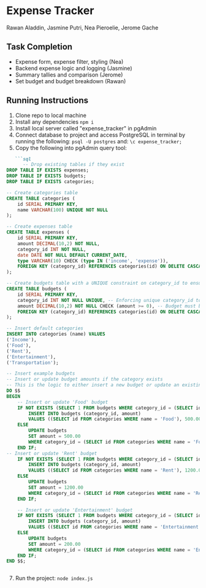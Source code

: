 # Expense Tracker 
Rawan Aladdin, Jasmine Putri, Nea Pieroelie, Jerome Gache
## Task Completion
- Expense form, expense filter, styling (Nea)
- Backend expense logic and logging (Jasmine)
- Summary tallies and comparison (Jerome)
- Set budget and budget breakdown (Rawan)
## Running Instructions
1. Clone repo to local machine
2. Install any dependencies
   ``` npm i ```
3. Install local server called "expense_tracker" in pgAdmin
4. Connect database to project and access PostgreSQL in terminal by running the following:
  ```psql -U postgres```
 and:
```\c expense_tracker;```
5. Copy the following into pgAdmin query tool:
```markdown
   ```sql
      -- Drop existing tables if they exist
DROP TABLE IF EXISTS expenses;
DROP TABLE IF EXISTS budgets;
DROP TABLE IF EXISTS categories;

-- Create categories table
CREATE TABLE categories (
    id SERIAL PRIMARY KEY,
    name VARCHAR(100) UNIQUE NOT NULL
);

-- Create expenses table
CREATE TABLE expenses (
    id SERIAL PRIMARY KEY,
    amount DECIMAL(10,2) NOT NULL,
    category_id INT NOT NULL,
    date DATE NOT NULL DEFAULT CURRENT_DATE,
    type VARCHAR(10) CHECK (type IN ('income', 'expense')),
    FOREIGN KEY (category_id) REFERENCES categories(id) ON DELETE CASCADE
);

-- Create budgets table with a UNIQUE constraint on category_id to ensure only one budget per category
CREATE TABLE budgets (
    id SERIAL PRIMARY KEY,
    category_id INT NOT NULL UNIQUE, -- Enforcing unique category_id to allow only one budget per category
    amount DECIMAL(10,2) NOT NULL CHECK (amount >= 0), -- Budget must be positive
    FOREIGN KEY (category_id) REFERENCES categories(id) ON DELETE CASCADE
);

-- Insert default categories
INSERT INTO categories (name) VALUES
('Income'),
('Food'),
('Rent'),
('Entertainment'),
('Transportation');

-- Insert example budgets
-- Insert or update budget amounts if the category exists
-- This is the logic to either insert a new budget or update an existing budget
DO $$ 
BEGIN
    -- Insert or update 'Food' budget
    IF NOT EXISTS (SELECT 1 FROM budgets WHERE category_id = (SELECT id FROM categories WHERE name = 'Food')) THEN
        INSERT INTO budgets (category_id, amount) 
        VALUES ((SELECT id FROM categories WHERE name = 'Food'), 500.00);
    ELSE
        UPDATE budgets 
        SET amount = 500.00
        WHERE category_id = (SELECT id FROM categories WHERE name = 'Food');
    END IF;
-- Insert or update 'Rent' budget
    IF NOT EXISTS (SELECT 1 FROM budgets WHERE category_id = (SELECT id FROM categories WHERE name = 'Rent')) THEN
        INSERT INTO budgets (category_id, amount) 
        VALUES ((SELECT id FROM categories WHERE name = 'Rent'), 1200.00);
    ELSE
        UPDATE budgets 
        SET amount = 1200.00
        WHERE category_id = (SELECT id FROM categories WHERE name = 'Rent');
    END IF;

    -- Insert or update 'Entertainment' budget
    IF NOT EXISTS (SELECT 1 FROM budgets WHERE category_id = (SELECT id FROM categories WHERE name = 'Entertainment')) THEN
        INSERT INTO budgets (category_id, amount) 
        VALUES ((SELECT id FROM categories WHERE name = 'Entertainment'), 200.00);
    ELSE
        UPDATE budgets 
        SET amount = 200.00
        WHERE category_id = (SELECT id FROM categories WHERE name = 'Entertainment');
    END IF;
END $$;
   ```
```
```
7. Run the project:
   ```node index.js```
